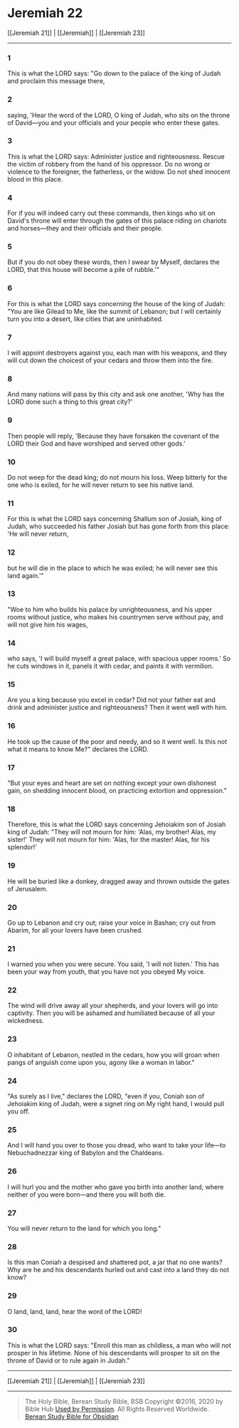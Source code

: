 # Jeremiah 22

[[Jeremiah 21]] | [[Jeremiah]] | [[Jeremiah 23]]

---

### 1
This is what the LORD says: "Go down to the palace of the king of Judah and proclaim this message there,

### 2
saying, 'Hear the word of the LORD, O king of Judah, who sits on the throne of David—you and your officials and your people who enter these gates.

### 3
This is what the LORD says: Administer justice and righteousness. Rescue the victim of robbery from the hand of his oppressor. Do no wrong or violence to the foreigner, the fatherless, or the widow. Do not shed innocent blood in this place.

### 4
For if you will indeed carry out these commands, then kings who sit on David's throne will enter through the gates of this palace riding on chariots and horses—they and their officials and their people.

### 5
But if you do not obey these words, then I swear by Myself, declares the LORD, that this house will become a pile of rubble.'"

### 6
For this is what the LORD says concerning the house of the king of Judah: "You are like Gilead to Me, like the summit of Lebanon; but I will certainly turn you into a desert, like cities that are uninhabited.

### 7
I will appoint destroyers against you, each man with his weapons, and they will cut down the choicest of your cedars and throw them into the fire.

### 8
And many nations will pass by this city and ask one another, 'Why has the LORD done such a thing to this great city?'

### 9
Then people will reply, 'Because they have forsaken the covenant of the LORD their God and have worshiped and served other gods.'

### 10
Do not weep for the dead king; do not mourn his loss. Weep bitterly for the one who is exiled, for he will never return to see his native land.

### 11
For this is what the LORD says concerning Shallum son of Josiah, king of Judah, who succeeded his father Josiah but has gone forth from this place: 'He will never return,

### 12
but he will die in the place to which he was exiled; he will never see this land again.'"

### 13
"Woe to him who builds his palace by unrighteousness, and his upper rooms without justice, who makes his countrymen serve without pay, and will not give him his wages,

### 14
who says, 'I will build myself a great palace, with spacious upper rooms.' So he cuts windows in it, panels it with cedar, and paints it with vermilion.

### 15
Are you a king because you excel in cedar? Did not your father eat and drink and administer justice and righteousness? Then it went well with him.

### 16
He took up the cause of the poor and needy, and so it went well. Is this not what it means to know Me?" declares the LORD.

### 17
"But your eyes and heart are set on nothing except your own dishonest gain, on shedding innocent blood, on practicing extortion and oppression."

### 18
Therefore, this is what the LORD says concerning Jehoiakim son of Josiah king of Judah: "They will not mourn for him: 'Alas, my brother! Alas, my sister!' They will not mourn for him: 'Alas, for the master! Alas, for his splendor!'

### 19
He will be buried like a donkey, dragged away and thrown outside the gates of Jerusalem.

### 20
Go up to Lebanon and cry out; raise your voice in Bashan; cry out from Abarim, for all your lovers have been crushed.

### 21
I warned you when you were secure. You said, 'I will not listen.' This has been your way from youth, that you have not you obeyed My voice.

### 22
The wind will drive away all your shepherds, and your lovers will go into captivity. Then you will be ashamed and humiliated because of all your wickedness.

### 23
O inhabitant of Lebanon, nestled in the cedars, how you will groan when pangs of anguish come upon you, agony like a woman in labor."

### 24
"As surely as I live," declares the LORD, "even if you, Coniah son of Jehoiakim king of Judah, were a signet ring on My right hand, I would pull you off.

### 25
And I will hand you over to those you dread, who want to take your life—to Nebuchadnezzar king of Babylon and the Chaldeans.

### 26
I will hurl you and the mother who gave you birth into another land, where neither of you were born—and there you will both die.

### 27
You will never return to the land for which you long."

### 28
Is this man Coniah a despised and shattered pot, a jar that no one wants? Why are he and his descendants hurled out and cast into a land they do not know?

### 29
O land, land, land, hear the word of the LORD!

### 30
This is what the LORD says: "Enroll this man as childless, a man who will not prosper in his lifetime. None of his descendants will prosper to sit on the throne of David or to rule again in Judah."

---

[[Jeremiah 21]] | [[Jeremiah]] | [[Jeremiah 23]]

---

> The Holy Bible, Berean Study Bible, BSB
> Copyright &copy;2016, 2020 by Bible Hub
> [Used by Permission](https://berean.bible/terms.htm). All Rights Reserved Worldwide.
> [Berean Study Bible for Obsidian](https://github.com/gapmiss/berean-study-bible-for-obsidian)

